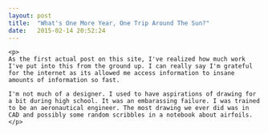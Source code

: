 ```yaml
---
layout: post
title:  "What's One More Year, One Trip Around The Sun?"
date:   2015-02-14 20:52:24
---
```

	<p>
	As the first actual post on this site, I've realized how much work I've put into this from the ground up. I can really say I'm grateful for the internet as its allowed me access information to insane amounts of information so fast.

	I'm not much of a designer. I used to have aspirations of drawing for a bit during high school. It was an embarassing failure. I was trained to be an aeronautical engineer. The most drawing we ever did was in CAD and possibly some random scribbles in a notebook about airfoils.
	</p>